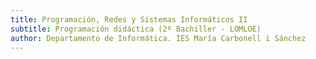 ```yaml
---
title: Programación, Redes y Sistemas Informáticos II
subtitle: Programación didáctica (2º Bachiller - LOMLOE)
author: Departamento de Informática. IES María Carbonell i Sánchez
---
```

